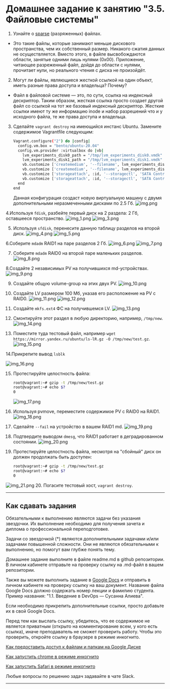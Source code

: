 # Домашнее задание к занятию "3.5. Файловые системы"

1. Узнайте о [sparse](https://ru.wikipedia.org/wiki/%D0%A0%D0%B0%D0%B7%D1%80%D0%B5%D0%B6%D1%91%D0%BD%D0%BD%D1%8B%D0%B9_%D1%84%D0%B0%D0%B9%D0%BB) (разряженных) файлах.
* Это такие файлы, которые занимают меньше дискового пространства, чем их собственный размер. Никакого сжатия данных не осуществляется. Вместо этого, в файле высвобождаются области, занятые одними лишь нулями (0x00). Приложение, читающее разреженный файл, дойдя до области с нулями, прочитает нули, но реального чтения с диска не произойдёт.

2. Могут ли файлы, являющиеся жесткой ссылкой на один объект, иметь разные права доступа и владельца? Почему?
* Файл в файловой системе — это, по сути, ссылка на индексный дескриптор.
Таким образом, жесткая ссылка просто создает другой файл со ссылкой на тот же базовый индексный дескриптор. Жесткие ссылки имеют ту же информацию inode и набор разрешений что и у исходного файла, те же  права доступа и владельца.

3. Сделайте `vagrant destroy` на имеющийся инстанс Ubuntu. Замените содержимое Vagrantfile следующим:

    ```bash
    Vagrant.configure("2") do |config|
      config.vm.box = "bento/ubuntu-20.04"
      config.vm.provider :virtualbox do |vb|
        lvm_experiments_disk0_path = "/tmp/lvm_experiments_disk0.vmdk"
        lvm_experiments_disk1_path = "/tmp/lvm_experiments_disk1.vmdk"
        vb.customize ['createmedium', '--filename', lvm_experiments_disk0_path, '--size', 2560]
        vb.customize ['createmedium', '--filename', lvm_experiments_disk1_path, '--size', 2560]
        vb.customize ['storageattach', :id, '--storagectl', 'SATA Controller', '--port', 1, '--device', 0, '--type', 'hdd', '--medium', lvm_experiments_disk0_path]
        vb.customize ['storageattach', :id, '--storagectl', 'SATA Controller', '--port', 2, '--device', 0, '--type', 'hdd', '--medium', lvm_experiments_disk1_path]
      end
    end
    ```

    Данная конфигурация создаст новую виртуальную машину с двумя дополнительными неразмеченными дисками по 2.5 Гб.
![img.png](img.png)

4.Используя `fdisk`, разбейте первый диск на 2 раздела: 2 Гб, оставшееся пространство.
![img_1.png](img_1.png)
![img_3.png](img_3.png)

5. Используя `sfdisk`, перенесите данную таблицу разделов на второй диск.
![img_4.png](img_4.png)
![img_5.png](img_5.png)

6.Соберите `mdadm` RAID1 на паре разделов 2 Гб.
![img_6.png](img_6.png)
![img_7.png](img_7.png)

7. Соберите `mdadm` RAID0 на второй паре маленьких разделов.
![img_8.png](img_8.png)

8.Создайте 2 независимых PV на получившихся md-устройствах.
![img_9.png](img_9.png)

9. Создайте общую volume-group на этих двух PV.
![img_10.png](img_10.png)

10. Создайте LV размером 100 Мб, указав его расположение на PV с RAID0.
![img_11.png](img_11.png)
![img_12.png](img_12.png)

11. Создайте `mkfs.ext4` ФС на получившемся LV.
![img_13.png](img_13.png)

12. Смонтируйте этот раздел в любую директорию, например, `/tmp/new`.
![img_14.png](img_14.png)

13. Поместите туда тестовый файл, например `wget https://mirror.yandex.ru/ubuntu/ls-lR.gz -O /tmp/new/test.gz`.
![img_15.png](img_15.png)

14.Прикрепите вывод `lsblk`

![img_16.png](img_16.png)

15. Протестируйте целостность файла:

     ```bash
     root@vagrant:~# gzip -t /tmp/new/test.gz
     root@vagrant:~# echo $?
     0
     ```
    ![img_17.png](img_17.png)

16. Используя pvmove, переместите содержимое PV с RAID0 на RAID1.
![img_18.png](img_18.png)

17. Сделайте `--fail` на устройство в вашем RAID1 md.
![img_19.png](img_19.png)

18. Подтвердите выводом `dmesg`, что RAID1 работает в деградированном состоянии.
![img_20.png](img_20.png)

19. Протестируйте целостность файла, несмотря на "сбойный" диск он должен продолжать быть доступен:

     ```bash
     root@vagrant:~# gzip -t /tmp/new/test.gz
     root@vagrant:~# echo $?
     0
     ```
![img_21.png](img_21.png)
20. Погасите тестовый хост, `vagrant destroy`.

 
 ---

## Как сдавать задания

Обязательными к выполнению являются задачи без указания звездочки. Их выполнение необходимо для получения зачета и диплома о профессиональной переподготовке.

Задачи со звездочкой (*) являются дополнительными задачами и/или задачами повышенной сложности. Они не являются обязательными к выполнению, но помогут вам глубже понять тему.

Домашнее задание выполните в файле readme.md в github репозитории. В личном кабинете отправьте на проверку ссылку на .md-файл в вашем репозитории.

Также вы можете выполнить задание в [Google Docs](https://docs.google.com/document/u/0/?tgif=d) и отправить в личном кабинете на проверку ссылку на ваш документ.
Название файла Google Docs должно содержать номер лекции и фамилию студента. Пример названия: "1.1. Введение в DevOps — Сусанна Алиева".

Если необходимо прикрепить дополнительные ссылки, просто добавьте их в свой Google Docs.

Перед тем как выслать ссылку, убедитесь, что ее содержимое не является приватным (открыто на комментирование всем, у кого есть ссылка), иначе преподаватель не сможет проверить работу. Чтобы это проверить, откройте ссылку в браузере в режиме инкогнито.

[Как предоставить доступ к файлам и папкам на Google Диске](https://support.google.com/docs/answer/2494822?hl=ru&co=GENIE.Platform%3DDesktop)

[Как запустить chrome в режиме инкогнито ](https://support.google.com/chrome/answer/95464?co=GENIE.Platform%3DDesktop&hl=ru)

[Как запустить  Safari в режиме инкогнито ](https://support.apple.com/ru-ru/guide/safari/ibrw1069/mac)

Любые вопросы по решению задач задавайте в чате Slack.

---
